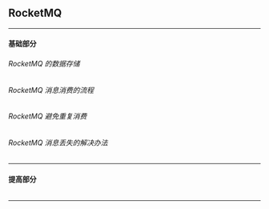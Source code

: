 ## RocketMQ

---

#### 基础部分

###### RocketMQ 的数据存储

###### RocketMQ 消息消费的流程

###### RocketMQ 避免重复消费

###### RocketMQ 消息丢失的解决办法

---

#### 提高部分

######

---





